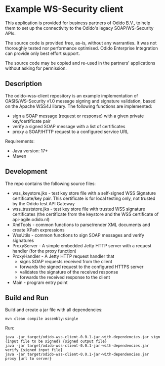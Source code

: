# Example WS-Security client

This application is provided for business partners of Odido B.V., to help them to set up the connectivity to the Odido's legacy SOAP/WS-Security APIs.

The source code is provided free, as-is, without any warranties. It was not thoroughly tested nor performance optimised. Odido Enterprise Integration can provide only best effort support.

The source code may be copied and re-used in the partners' applications without asking for permission.

## Description

The odido-wss-client repository is an example implementation of OASIS/WS-Security v1.0 message signing and signature validation, based on the Apache WSS4J library. 
The following functions are implemented:
- sign a SOAP message (request or response) with a given private key/certificate pair
- verify a signed SOAP message with a list of certificates
- proxy a SOAP/HTTP request to a configured service URL

Requirements:
- Java version: 17+
- Maven

## Development

The repo contains the following source files:
- wss_keystore.jks - test key store file with a self-signed WSS Signature certificate/key pair. This certificate is for local testing only, not trusted by the Odido test API Gateway
- wss_truststore.jks - test key store file with trusted WSS signature certificates (the certificate from the keystore and the WSS certificate of api-agile.odido.nl)
- XmlTools - common functions to parse/render XML documents and create XPath expressions
- WssUtils - common functions to sign SOAP messages and verify signatures
- ProxyServer - A simple embedded Jetty HTTP server with a request handler (for the proxy function)
- ProxyHandler - A Jetty HTTP request handler that
  - signs SOAP requests received from the client
  - forwards the signed request to the configured HTTPS server
  - validates the signature of the received response
  - forwards the received response to the client
- Main - program entry point

## Build and Run

Build and create a jar file with all dependencies:
```shell
mvn clean compile assembly:single
```

Run:
```shell
java -jar target/odido-wss-client-0.0.1-jar-with-dependencies.jar sign {input file to be signed} {signed output file}
java -jar target/odido-wss-client-0.0.1-jar-with-dependencies.jar verify {signed input file}
java -jar target/odido-wss-client-0.0.1-jar-with-dependencies.jar proxy {url to server}
```
